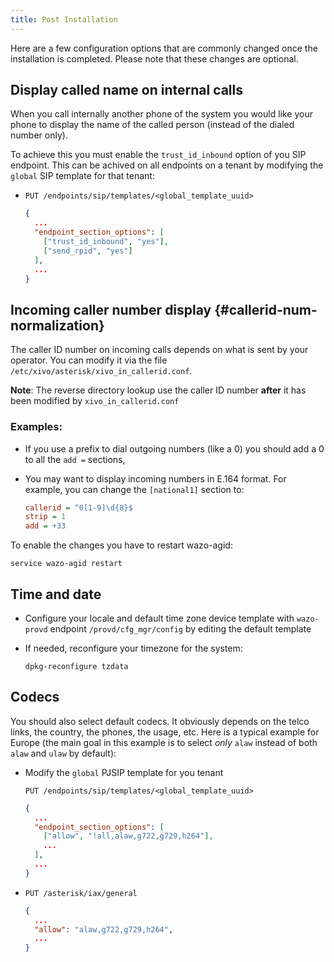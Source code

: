 ```yaml
---
title: Post Installation
---
```


Here are a few configuration options that are commonly changed once the installation is completed.
Please note that these changes are optional.

## Display called name on internal calls

When you call internally another phone of the system you would like your phone to display the name
of the called person (instead of the dialed number only).

To achieve this you must enable the `trust_id_inbound` option of you SIP endpoint. This can be
achived on all endpoints on a tenant by modifying the `global` SIP template for that tenant:

- `PUT /endpoints/sip/templates/<global_template_uuid>`

    ```json
    {
      ...
      "endpoint_section_options": [
        ["trust_id_inbound", "yes"],
        ["send_rpid", "yes"]
      ],
      ...
    }
    ```

## Incoming caller number display {#callerid-num-normalization}

The caller ID number on incoming calls depends on what is sent by your operator. You can modify it
via the file `/etc/xivo/asterisk/xivo_in_callerid.conf`.

**Note**: The reverse directory lookup use the caller ID number **after** it has been modified by
`xivo_in_callerid.conf`

### Examples:

- If you use a prefix to dial outgoing numbers (like a 0) you should add a 0 to all the `add =`
  sections,
- You may want to display incoming numbers in E.164 format. For example, you can change the
  `[national1]` section to:

    ```ini
    callerid = ^0[1-9]\d{8}$
    strip = 1
    add = +33
    ```

To enable the changes you have to restart wazo-agid:

```shell
service wazo-agid restart
```

## Time and date

- Configure your locale and default time zone device template with `wazo-provd` endpoint
  `/provd/cfg_mgr/config` by editing the default template
- If needed, reconfigure your timezone for the system:

    ```shell
    dpkg-reconfigure tzdata
    ```

## Codecs

You should also select default codecs. It obviously depends on the telco links, the country, the
phones, the usage, etc. Here is a typical example for Europe (the main goal in this example is to
select _only_ `alaw` instead of both `alaw` and `ulaw` by default):

- Modify the `global` PJSIP template for you tenant

  `PUT /endpoints/sip/templates/<global_template_uuid>`

    ```json
    {
      ...
      "endpoint_section_options": [
        ["allow", "!all,alaw,g722,g729,h264"],
        ...
      ],
      ...
    }
    ```

- `PUT /asterisk/iax/general`

    ```json
    {
      ...
      "allow": "alaw,g722,g729,h264",
      ...
    }
    ```
